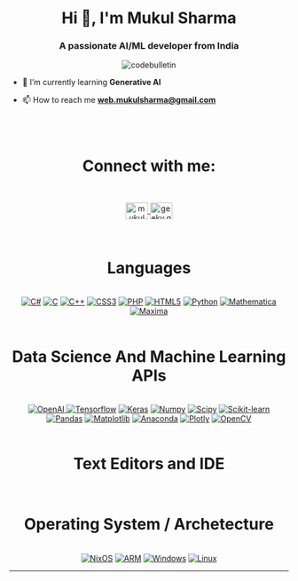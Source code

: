 <h1 align="center">Hi 👋, I'm Mukul Sharma</h1>
<h3 align="center">A passionate AI/ML developer from India</h3>

<p align="center"> <img src="https://komarev.com/ghpvc/?username=CodeBulletin&label=Profile%20views&color=0e75b6&style=plastic" alt="codebulletin" /> </p>

- 🌱 I’m currently learning **Generative AI**

- 📫 How to reach me **web.mukulsharma@gmail.com**


<br>
<br>
<h1 align="Center">Connect with me:</h1>
<br>

<p align="center">
    <!-- Linkedin -->
    <a href="https://www.linkedin.com/in/mukul382/" target="blank">
        <img align="center" src="https://raw.githubusercontent.com/rahuldkjain/github-profile-readme-generator/master/src/images/icons/Social/linked-in-alt.svg" alt="mukul382" height="30" width="40" />
    </a>
    <!-- Instagram -->
    <a href="https://www.instagram.com/geeky.grapher/" target="blank">
        <img align="center" src="https://raw.githubusercontent.com/rahuldkjain/github-profile-readme-generator/master/src/images/icons/Social/instagram.svg" alt="geeky.grapher" height="30" width="40" />
    </a>
</p>

<br>
<h1 align="Center">Languages</h1>
<br>

<div align="Center">
    <a href='https://docs.microsoft.com/en-us/dotnet/csharp/'><img src='https://img.shields.io/badge/c%23-%23239120.svg?style=for-the-badge&logo=c-sharp&logoColor=white' alt='C#' /></a>
    <a href='https://en.wikipedia.org/wiki/C_(programming_language)'><img src='https://img.shields.io/badge/c-%2300599C.svg?style=for-the-badge&logo=c&logoColor=white' alt='C' /></a>
    <a href='https://en.wikipedia.org/wiki/C%2B%2B'><img src='https://img.shields.io/badge/c++-%2300599C.svg?style=for-the-badge&logo=c%2B%2B&logoColor=white' alt='C++' /></a>
    <a href='https://developer.mozilla.org/en-US/docs/Web/CSS'><img src='https://img.shields.io/badge/css3-%231572B6.svg?style=for-the-badge&logo=css3&logoColor=white' alt='CSS3' /></a>
    <a href='https://www.php.net/'><img src='https://img.shields.io/badge/php-%23777BB4.svg?style=for-the-badge&logo=php&logoColor=white' alt='PHP' /></a>
    <a href='https://en.wikipedia.org/wiki/HTML5'><img src='https://img.shields.io/badge/html5-%23E34F26.svg?style=for-the-badge&logo=html5&logoColor=white' alt='HTML5' /></a>
    <a href='https://www.python.org/'><img src='https://img.shields.io/badge/python-3670A0?style=for-the-badge&logo=python&logoColor=ffdd54' alt='Python' /></a>
    <a href='https://www.wolfram.com/mathematica/'><img src='https://img.shields.io/badge/-Mathematica-DD1100?style=for-the-badge&logo=WolframMathematica&logoColor=white' alt='Mathematica' /></a>
    <a href='https://sourceforge.net/projects/maxima/'><img src='https://img.shields.io/badge/-Maxima-FFDF18?style=for-the-badge' alt='Maxima' /></a>
 
</div>

<br>
<h1 align="Center">Data Science And Machine Learning APIs</h1>
<br>

<div align="Center">
    <a href='https://openai.com/blog/openai-api/'><img src='https://img.shields.io/badge/OpenAI-412991?logo=openai&logoColor=fff&style=flat' alt='OpenAI'/> </a>
    <a href='https://www.tensorflow.org/'><img src='https://img.shields.io/badge/Tensorflow-FF6F00.svg?style=for-the-badge&logo=Tensorflow&logoColor=white' alt='Tensorflow' /></a>
    <a href='https://keras.io/'><img src='https://img.shields.io/badge/Keras-D00000.svg?style=for-the-badge&logo=Keras&logoColor=white' alt='Keras' /></a>
    <a href='https://numpy.org/'><img src='https://img.shields.io/badge/Numpy,%20CuPy-013243.svg?style=for-the-badge&logo=Numpy&logoColor=white' alt='Numpy' /></a>
    <a href='https://scipy.org/'><img src='https://img.shields.io/badge/Scipy-8CAAE6.svg?style=for-the-badge&logo=Scipy&logoColor=white' alt='Scipy' /></a>
    <a href='https://scikit-learn.org/'><img src='https://img.shields.io/badge/scikit%20learn-F7931E.svg?style=for-the-badge&logo=scikit-learn&logoColor=white' alt='Scikit-learn' /></a>
    <a href='https://pandas.pydata.org/'><img src='https://img.shields.io/badge/Pandas-150458.svg?style=for-the-badge&logo=Pandas&logoColor=white' alt='Pandas' /></a>      
    <a href='https://matplotlib.org/'><img src='https://img.shields.io/badge/Matplotlib-e0a144.svg?style=for-the-badge' alt='Matplotlib' /></a>
    <a href='https://www.anaconda.com/'><img src='https://img.shields.io/badge/Anaconda-%2344A833.svg?style=for-the-badge&logo=anaconda&logoColor=white' alt='Anaconda' /></a>
    <a href='https://plotly.com/'><img src='https://img.shields.io/badge/Plotly-%233F4F75.svg?style=for-the-badge&logo=plotly&logoColor=white' alt='Plotly' /></a>
    <a href='https://opencv.org/'><img src='https://img.shields.io/badge/opencv-%23white.svg?style=for-the-badge&logo=opencv&logoColor=white' alt='OpenCV' /></a>
</div>

<br>

<h1 align="Center">Text Editors and IDE</h1>
<br>
<h1 align="Center">Operating System / Archetecture</h1>
<br>

<div align="Center">
  <a href='https://img.shields.io/badge/NixOS-5277C3?logo=nixos&logoColor=fff&style=flat'><img src='' alt='NixOS'/></a>
  <a href='https://www.arm.com/'><img src='https://img.shields.io/badge/ARM-0091BD.svg?style=for-the-badge&logo=ARM&logoColor=white' alt='ARM' /></a>
  <a href='https://www.microsoft.com/en-in/windows/?r=1'><img src='https://img.shields.io/badge/Windows-0078D6.svg?style=for-the-badge&logo=Windows&logoColor=white' alt='Windows' /></a>
  <a href='https://www.linux.org/'><img src='https://img.shields.io/badge/Linux-FCC624.svg?style=for-the-badge&logo=Linux&logoColor=black' alt='Linux' /></a>
</div>


<hr>
